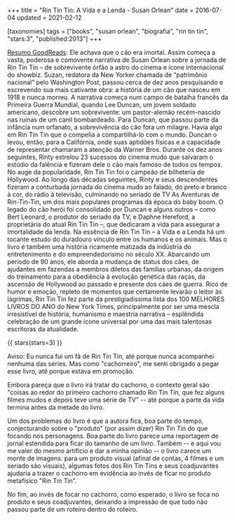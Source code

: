 +++
title = "Rin Tin Tin: A Vida e a Lenda - Susan Orlean"
date = 2016-07-04
updated = 2021-02-12

[taxonomies]
tags = ["books", "susan orlean", "biografia", "rin tin tin", "stars:3",
"published:2013"]
+++

[Resumo GoodReads](https://www.goodreads.com/book/show/18396199-rin-tin-tin):
Ele achava que o cão era imortal. Assim começa a vasta, poderosa e comovente
narrativa de Susan Orlean sobre a jornada de Rin Tin Tin – de sobrevivente
órfão a astro do cinema e ícone internacional do showbiz. Suzan, redatora da
New Yorker chamada de “patrimônio nacional” pelo Washington Post, passou cerca
de dez anos pesquisando e escrevendo sua mais cativante obra: a história de um
cão que nasceu em 1918 e nunca morreu. A narrativa começa num campo de batalha
francês da Primeira Guerra Mundial, quando Lee Duncan, um jovem soldado
americano, descobre um sobrevivente: um pastor-alemão recém-nascido nas ruínas
de um canil bombardeado. Para Duncan, que passou parte da infância num
orfanato, a sobrevivência do cão fora um milagre. Havia algo em Rin Tin Tin
que o compelia a compartilhá-lo com o mundo. Duncan o levou, então, para a
Califórnia, onde suas aptidões físicas e a capacidade de representar chamaram
a atenção da Warner Bros. Durante os dez anos seguintes, Rinty estrelou 23
sucessos do cinema mudo que salvaram o estúdio da falência e fizeram dele o
cão mais famoso de todos os tempos. No auge da popularidade, Rin Tin Tin foi o
campeão de bilheteria de Hollywood. Ao longo das décadas seguintes, Rinty e
seus descendentes fizeram a conturbada jornada do cinema mudo ao falado, do
preto e branco à cor, do rádio à televisão, culminando no seriado de TV As
Aventuras de Rin-Tin-Tin, um dos mais populares programas da época do baby
boom. O legado do cão herói foi consolidado por Duncan e alguns outros – como
Bert Leonard, o produtor do seriado da TV, e Daphne Hereford, a proprietária
do atual Rin Tin Tin –, que dedicaram a vida para assegurar a imortalidade da
lenda. Na essência de Rin Tin Tin – a Vida e a Lenda há um tocante estudo do
duradouro vínculo entre os humanos e os animais. Mas o livro é também uma
história ricamente matizada da indústria do entretenimento e do
empreendedorismo no século XX. Abarcando um período de 90 anos, ele aborda a
mudança de status dos cães, de ajudantes em fazendas a membros diletos das
famílias urbanas, da origem do treinamento para a obediência à evolução
genética das raças, da ascensão de Hollywood ao passado e presente dos cães de
guerra. Rico de humor e emoção, repleto de momentos que certamente levarão o
leitor às lágrimas, Rin Tin Tin fez parte da prestigiadíssima lista dos 100
MELHORES LIVROS DO ANO do New York Times, principalmente por ser uma mescla
irresistível de história, humanismo e maestria narrativa – esplêndida
celebração de um grande ícone universal por uma das mais talentosas escritoras
da atualidade.


<!-- more -->

{{ stars(stars=3) }}

Aviso: Eu nunca fui um fã de Rin Tin Tin, até porque nunca acompanhei nenhuma
das séries. Mas como "cachorreiro", me senti obrigado a pegar esse livro, até
porque estava em promoção.

Embora pareça que o livro irá tratar do cachorro, o contexto geral são "coisas
ao redor do primeiro cachorro chamado Rin Tin Tin, que fez alguns filmes mudos
e depois teve uma série de TV" -- até porque a parte da vida termina antes da
metade do livro.

Um dos problemas do livro é que a autora fica, boa parte do tempo,
conjecturando sobre o "produto" (por assim dizer) Rin Tin Tin do que focando
nos personagens. Boa parte do livro parece uma reportagem de jornal estendida
para ficar do tamanho de um livro. Também -- e aqui vou me valer do mesmo
artifício e dar a minha opinião -- o livro carece um monte de imagens: para um
produto visual (afinal de contas, 4 filmes e um seriado são visuais), algumas
fotos dos Rin Tin Tins e seus coadjuvantes ajudaria a trazer o cachorro em
evidência ao invés de ficar no produto metafísico "Rin Tin Tin".

No fim, ao invés de focar no cachorro, como esperado, o livro se foca no
produto e seus coadjuvantes, deixando a impressão de que tudo não passou parte
de um roteiro dentro do roteiro.

<!-- 
vim:spelllang=pt:
-->
